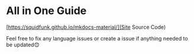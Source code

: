 # All in One Guide 

[https://squidfunk.github.io/mkdocs-material/](Site Source Code)

Feel free to fix any language issues or create a issue if anything needed to be updated😊
